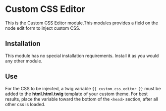 # Custom CSS Editor

This is the Custom CSS Editor module.This modules provides a field on the node
edit form to inject custom CSS.

## Installation

This module has no special installation requirements. Install it as you would
any other module.

## Use

For the CSS to be injected, a twig variable `{{ custom_css_editor }}` must be added to the **html.html.twig**
template of your custom theme. For best results, place the variable toward the bottom of the `<head>` section,
after all other css is loaded.
